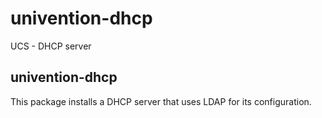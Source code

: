 # univention-dhcp
UCS - DHCP server

## univention-dhcp
This package installs a DHCP server that uses LDAP for its configuration.
